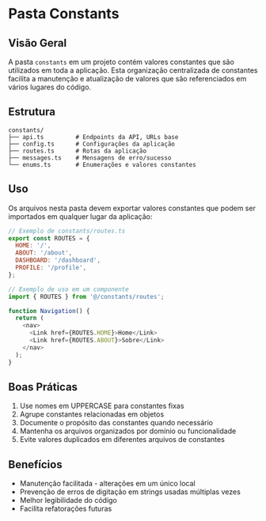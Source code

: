 # Pasta Constants

## Visão Geral

A pasta `constants` em um projeto contém valores constantes que são utilizados em toda a aplicação. Esta organização centralizada de constantes facilita a manutenção e atualização de valores que são referenciados em vários lugares do código.

## Estrutura

```
constants/
├── api.ts         # Endpoints da API, URLs base
├── config.ts      # Configurações da aplicação
├── routes.ts      # Rotas da aplicação
├── messages.ts    # Mensagens de erro/sucesso
└── enums.ts       # Enumerações e valores constantes
```

## Uso

Os arquivos nesta pasta devem exportar valores constantes que podem ser importados em qualquer lugar da aplicação:

```javascript
// Exemplo de constants/routes.ts
export const ROUTES = {
  HOME: '/',
  ABOUT: '/about',
  DASHBOARD: '/dashboard',
  PROFILE: '/profile',
};

// Exemplo de uso em um componente
import { ROUTES } from '@/constants/routes';

function Navigation() {
  return (
    <nav>
      <Link href={ROUTES.HOME}>Home</Link>
      <Link href={ROUTES.ABOUT}>Sobre</Link>
    </nav>
  );
}
```

## Boas Práticas

1. Use nomes em UPPERCASE para constantes fixas
2. Agrupe constantes relacionadas em objetos
3. Documente o propósito das constantes quando necessário
4. Mantenha os arquivos organizados por domínio ou funcionalidade
5. Evite valores duplicados em diferentes arquivos de constantes

## Benefícios

- Manutenção facilitada - alterações em um único local
- Prevenção de erros de digitação em strings usadas múltiplas vezes
- Melhor legibilidade do código
- Facilita refatorações futuras
